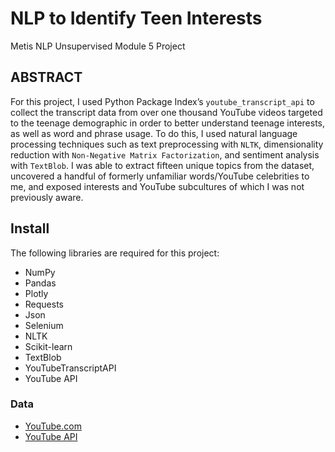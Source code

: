 # NLP to Identify Teen Interests
Metis NLP Unsupervised Module 5 Project

## ABSTRACT

For this project, I used Python Package Index’s `youtube_transcript_api` to collect the transcript data from over one thousand YouTube videos targeted to the teenage demographic in order to better understand teenage interests, as well as word and phrase usage. To do this, I used natural language processing techniques such as text preprocessing with `NLTK`, dimensionality reduction with `Non-Negative Matrix Factorization`, and sentiment analysis with `TextBlob`. I was able to extract fifteen unique topics from the dataset, uncovered a handful of formerly unfamiliar words/YouTube celebrities to me, and exposed interests and YouTube subcultures of which I was not previously aware.


## Install
 The following libraries are required for this project:
 
  - NumPy
  - Pandas
  - Plotly
  - Requests
  - Json
  - Selenium
  - NLTK
  - Scikit-learn
  - TextBlob
  - YouTubeTranscriptAPI
  - YouTube API

### Data
  - [YouTube.com](https://www.youtube.com/)
  - [YouTube API](https://developers.google.com/youtube/v3)
